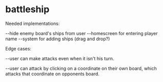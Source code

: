 # battleship

Needed implementations:

--hide enemy board's ships from user
--homescreen for entering player name
--system for adding ships (drag and drop?)

Edge cases:

--user can make attacks even when it isn't his turn.

--user can attack by clicking on a coordinate on their own board, which attacks that coordinate on opponents board.

